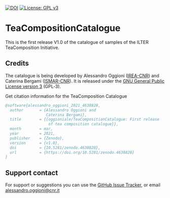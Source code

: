 [![DOI](https://zenodo.org/badge/DOI/10.5281/zenodo.4638828.svg)](https://doi.org/10.5281/zenodo.4638828)
[![License: GPL v3](https://img.shields.io/badge/License-GPL%20v3-blue.svg)](http://www.gnu.org/licenses/gpl-3.0)

# TeaCompositionCatalogue
This is the first release V1.0 of the catalogue of samples of the ILTER TeaComposition Initiative.
  
Credits
-------
The catalogue is being developed by Alessandro Oggioni ([IREA-CNR](http://www.irea.cnr.it)) and Caterina Bergami ([ISMAR-CNR](http://www.ismar.cnr.it)). It is released under the [GNU General Public License version 3](https://www.gnu.org/licenses/gpl-3.0.html) (GPL‑3).

Get citation information for the TeaComposition Catalogue

``` bibtex
@software{alessandro_oggioni_2021_4638828,
  author       = {Alessandro Oggioni and
                  Caterina Bergami},
  title        = {{oggioniale/TeaCompositionCatalogue: First release 
                   of tea composition catalogue}},
  month        = mar,
  year         = 2021,
  publisher    = {Zenodo},
  version      = {v1.0},
  doi          = {10.5281/zenodo.4638828},
  url          = {https://doi.org/10.5281/zenodo.4638828}
}
```


Support contact
---------------
For support or suggestions you can use the [GitHub Issue Tracker](https://github.com/oggioniale/TeaBagCatalogue/issues), or email [alessandro.oggioni@cnr.it](mailto:alessandro.oggioni@cnr.it)
